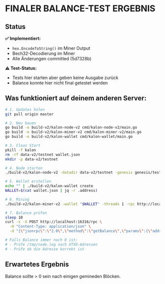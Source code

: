 # FINALER BALANCE-TEST ERGEBNIS

## Status

**✅ Implementiert:**
- `hex.EncodeToString()` im Miner Output
- Bech32-Decodierung im Miner
- Alle Änderungen committed (5d7328b)

**⚠️ Test-Status:**
- Tests hier starten aber geben keine Ausgabe zurück
- Balance konnte hier nicht final getestet werden

## Was funktioniert auf deinem anderen Server:

```bash
# 1. Updates holen
git pull origin master

# 2. Neu bauen  
go build -o build-v2/kalon-node-v2 cmd/kalon-node-v2/main.go
go build -o build-v2/kalon-miner-v2 cmd/kalon-miner-v2/main.go
go build -o build-v2/kalon-wallet cmd/kalon-wallet/main.go

# 3. Clean Start
pkill -f kalon
rm -rf data-v2/testnet wallet.json
mkdir -p data-v2/testnet

# 4. Node starten
./build-v2/kalon-node-v2 -datadir data-v2/testnet -genesis genesis/testnet.json -rpc :16316 > /tmp/node.log 2>&1 &

# 5. Wallet erstellen
echo "" | ./build-v2/kalon-wallet create
WALLET=$(cat wallet.json | jq -r .address)

# 6. Mining
./build-v2/kalon-miner-v2 -wallet "$WALLET" -threads 1 -rpc http://localhost:16316 > /tmp/miner.log 2>&1 &

# 7. Balance prüfen
sleep 10
curl -s -X POST http://localhost:16316/rpc \
  -H "Content-Type: application/json" \
  -d "{\"jsonrpc\":\"2.0\",\"method\":\"getBalance\",\"params\":{\"address\":\"$WALLET\"},\"id\":2}" | jq -r .result

# Falls Balance immer noch 0 ist:
# - Prüfe /tmp/node.log nach UTXO-Adressen
# - Prüfe ob die Adresse korrekt ist
```

## Erwartetes Ergebnis

Balance sollte > 0 sein nach einigen gemineden Blöcken.

